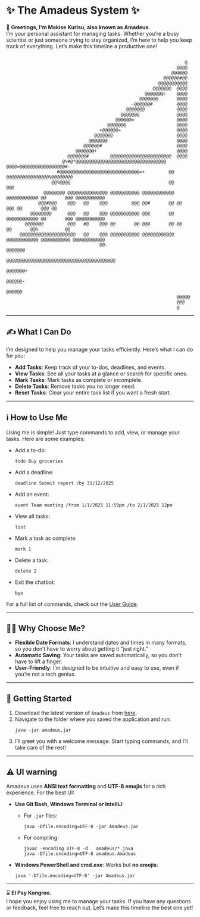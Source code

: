 # ✨ The Amadeus System ✨

👋 **Greetings, I'm Makise Kurisu, also known as Amadeus.**  
I’m your personal assistant for managing tasks. Whether you’re a busy scientist or just someone trying to stay organized, I’m here to help you keep track of everything. Let’s make this timeline a productive one!

```
    
                                                                   @
                                                                @@@@
                                                              @@@@@@
                                                           @@@@@@#@@
                                                         @@@@@@@@@@@
                                                       @@@@@@@  @@@@
                                                    @@@@@@@:    @@@@
                                                  @@@@@@@       @@@@
                                               -@@@@@@#         @@@@
                                             @@@@@@@            @@@@
                                           @@@@@@@              @@@@
                                         @@@@@@=                @@@@
                                      @@@@@@@                   @@@@
                                   +@@@@@@=                     @@@@
                                 @@@@@@@                        @@@@
                               @@@@@@@                          @@@@
                             @@@@@@#                            @@@@
                          @@@@@@@+                              @@@@
                       @@@@@@@#        @@@@@@@@@@@@@@@@@@@@@@@  @@@@
                     @%#@*@@@@@@@@@@@@@@@@@@@@@@@@@@@@@@@@@@    @@@@=@@@@@@@@@@@@@@@@@#-
                   #@@@@@@@@@@@@@@@@@@@@@@@@@@@@@@=+         @@ @@@@@@@@@@@@@@@@%@@@@@@@@
                 @@%@@@@                                     @@                       @@@
              @@@@@@@@ @@@@@@@@@@@@@@@ @@@@@@@@@@@ @@@@@@@@@@@@ @@@@@@@@@@@@ @@       @@@ @@@@@@@@@@@
            @@@#@@@    @@@   @@    @@@         @@@ @@#       @@ @@       @@@ @@       @@@ @@
         @@@@@@@@      @@@   @@    @@@ @@@@@@@@@@@ @@@       @@ @@@@@@@@@@@@ @@       @@@ @@@@@@@@@@@
       @@@@@@@         @@@   #@    @@@ @@       @@ @@@       @@ @@           @@       @@%          @@
     @@@@@@@@@@@@@@@@@@@@@   @@    @@@ @@@@@@@@@@@ @@@@@@@@@@@@ @@@@@@@@@@@@ @@@@@@@@@@@ @@@@@@@@@@@@
                                   @@-                                         @@@@@@@
                                   @@@@@@@@@@@@@@@@@@@@@@@@@@@@@@@@@@@@@@@@@
                                                                   @@@@@@@+
                                                                  @@@@@@-
                                                                 @@@@@@
                                                                @@@@@
                                                                @@@
                                                                @
```

---

## ✍️ What I Can Do

I’m designed to help you manage your tasks efficiently. Here’s what I can do for you:

- **Add Tasks**: Keep track of your to-dos, deadlines, and events.
- **View Tasks**: See all your tasks at a glance or search for specific ones.
- **Mark Tasks**: Mark tasks as complete or incomplete.
- **Delete Tasks**: Remove tasks you no longer need.
- **Reset Tasks**: Clear your entire task list if you want a fresh start.

---

## ℹ️ How to Use Me

Using me is simple! Just type commands to add, view, or manage your tasks. Here are some examples:

- Add a to-do:  
  ```
  todo Buy groceries
  ```

- Add a deadline:  
  ```
  deadline Submit report /by 31/12/2025
  ```

- Add an event:  
  ```
  event Team meeting /from 1/1/2025 11:59pm /to 2/1/2025 12pm
  ```

- View all tasks:  
  ```
  list
  ```

- Mark a task as complete:  
  ```
  mark 1
  ```

- Delete a task:  
  ```
  delete 2
  ```

- Exit the chatbot:  
  ```
  bye
  ```

For a full list of commands, check out the [User Guide](https://markneoneo.github.io/ip/).

---

## 🙋‍♀️ Why Choose Me?

- **Flexible Date Formats**: I understand dates and times in many formats, so you don’t have to worry about getting it "just right."
- **Automatic Saving**: Your tasks are saved automatically, so you don’t have to lift a finger.
- **User-Friendly**: I’m designed to be intuitive and easy to use, even if you’re not a tech genius.

---

## 🏁 Getting Started

1. Download the latest version of `Amadeus` from [here](https://github.com/Markneoneo/ip).
2. Navigate to the folder where you saved the application and run:
   ```
   java -jar amadeus.jar
   ```
3. I’ll greet you with a welcome message. Start typing commands, and I’ll take care of the rest!

---

## ⚠️ UI warning

Amadeus uses **ANSI text formatting** and **UTF-8 emojis** for a rich experience. For the best UI:

- **Use Git Bash, Windows Terminal or IntelliJ**:  
  - For `.jar` files:  
    ```
    java -Dfile.encoding=UTF-8 -jar Amadeus.jar
    ```
  - For compiling:  
    ```
    javac -encoding UTF-8 -d . amadeus/*.java
    java -Dfile.encoding=UTF-8 amadeus.Amadeus
    ```

- **Windows PowerShell and cmd.exe**: Works but **no emojis**:  
  ```
  java '-Dfile.encoding=UTF-8' -jar Amadeus.jar
  ```

---
⌛ **El Psy Kongroo.**  
I hope you enjoy using me to manage your tasks. If you have any questions or feedback, feel free to reach out. Let’s make this timeline the best one yet!
